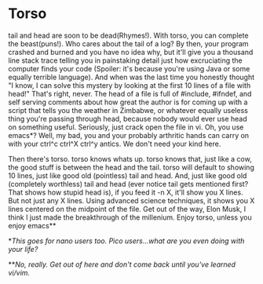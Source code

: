 # Torso

tail and head are soon to be dead(Rhymes!). With torso, you can complete the beast(puns!). Who cares about the tail of a log? By then, your program crashed and burned and you have no idea why, but it'll give you a thousand line stack trace telling you in painstaking detail just how excruciating the computer finds your code (Spoiler: it's because you're using Java or some equally terrible language). And when was the last time you honestly thought "I know, I can solve this mystery by looking at the first 10 lines of a file with head!" That's right, never. The head of a file is full of #include, #ifndef, and self serving comments about how great the author is for coming up with a script that tells you the weather in Zimbabwe, or whatever equally useless thing you're passing through head, because nobody would ever use head on something useful. Seriously, just crack open the file in vi. Oh, you use emacs*? Well, my bad, you and your probably arthritic hands can carry on with your ctrl^c ctrl^X ctrl^y antics. We don't need your kind here.

Then there's torso. torso knows whats up. torso knows that, just like a cow, the good stuff is between the head and the tail. torso will default to showing 10 lines, just like good old (pointless) tail and head. And, just like good old (completely worthless) tail and head (ever notice tail gets mentioned first? That shows how stupid head is), if you feed it -n X, it'll show you X lines. But not just any X lines. Using advanced science techniques, it shows you X lines centered on the midpoint of the file. Get out of the way, Elon Musk, I think I just made the breakthrough of the millenium. Enjoy torso, unless you enjoy emacs**

**This goes for nano users too. Pico users...what are you even doing with your life?*

***No, really. Get out of here and don't come back until you've learned vi/vim.*
